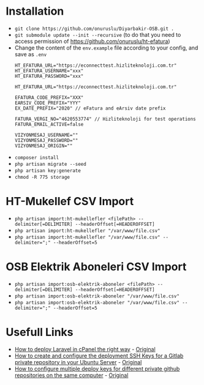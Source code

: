 # Installation
*   `git clone https://github.com/onuruslu/Diyarbakir-OSB.git .`
*   `git submodule update --init --recursive`
    (to do that you need to access permission of https://github.com/onuruslu/ht-efatura)
*   Change the content of the `env.example` file according to your config,
    and save as `.env`
    ```
    HT_EFATURA_URL="https://econnecttest.hizliteknoloji.com.tr"
    HT_EFATURA_USERNAME="xxx"
    HT_EFATURA_PASSWORD="xxx"
    
    HT_EFATURA_URL="https://econnecttest.hizliteknoloji.com.tr"
    
    EFATURA_CODE_PREFIX="XXX"
    EARSIV_CODE_PREFIX="YYY"
    EX_DATE_PREFIX="2020" // eFatura and eArsiv date prefix
    
    FATURA_VERGI_NO="4620553774" // Hizliteknoloji for test operations
    FATURA_EMAIL_ACTIVE=false

    VIZYONMESAJ_USERNAME=""
    VIZYONMESAJ_PASSWORD=""
    VIZYONMESAJ_ORIGIN=""
    ```
*   `composer install`
*   `php artisan migrate --seed`
*   `php artisan key:generate`
*   `chmod -R 775 storage`

# HT-Mukellef CSV Import
*   `php artisan import:ht-mukellefler <filePath> --delimiter[=DELIMITER] --headerOffset[=HEADEROFFSET]`
*   `php artisan import:ht-mukellefler "/var/www/file.csv"`
*   `php artisan import:ht-mukellefler "/var/www/file.csv" --delimiter=";" --headerOffset=5`

# OSB Elektrik Aboneleri CSV Import
*   `php artisan import:osb-elektrik-aboneler <filePath> --delimiter[=DELIMITER] --headerOffset[=HEADEROFFSET]`
*   `php artisan import:osb-elektrik-aboneler "/var/www/file.csv"`
*   `php artisan import:osb-elektrik-aboneler "/var/www/file.csv" --delimiter=";" --headerOffset=5`

# Usefull Links
*   [How to deploy Laravel in cPanel the right way](https://web.archive.org/web/20200903195906/https://medium.com/@hafizmohammedg/how-to-deploy-laravel-in-cpanel-the-right-way-78d0a767d5a2) - [Original](https://medium.com/@hafizmohammedg/how-to-deploy-laravel-in-cpanel-the-right-way-78d0a767d5a2)
*   [How to create and configure the deployment SSH Keys for a Gitlab private repository in your Ubuntu Server](https://web.archive.org/web/20200903200059/https://ourcodeworld.com/articles/read/654/how-to-create-and-configure-the-deployment-ssh-keys-for-a-gitlab-private-repository-in-your-ubuntu-server) - [Original](https://ourcodeworld.com/articles/read/654/how-to-create-and-configure-the-deployment-ssh-keys-for-a-gitlab-private-repository-in-your-ubuntu-server)
*   [How to configure multiple deploy keys for different private github repositories on the same computer](https://web.archive.org/web/20200903200408/https://gist.github.com/FlorianBouron/208c77aff253fc178a4a0ad6639f1412) - [Original](https://gist.github.com/FlorianBouron/208c77aff253fc178a4a0ad6639f1412)
